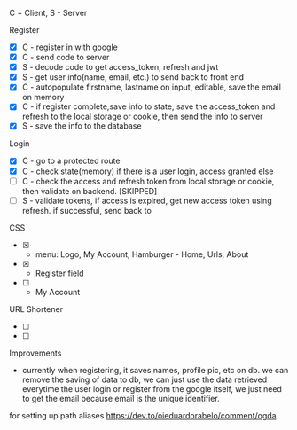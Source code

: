C = Client, S - Server

Register

- [x] C - register in with google
- [x] C - send code to server
- [x] S - decode code to get access_token, refresh and jwt
- [x] S - get user info(name, email, etc.) to send back to front end
- [x] C - autopopulate firstname, lastname on input, editable, save the email on memory
- [x] C - if register complete,save info to state, save the access_token and refresh to the local storage or cookie, then send the info to server
- [x] S - save the info to the database

Login

- [x] C - go to a protected route
- [x] C - check state(memory) if there is a user login, access granted else
- [ ] C - check the access and refresh token from local storage or cookie, then validate on backend. [SKIPPED]
- [ ] S - validate tokens, if access is expired, get new access token using refresh. if successful, send back to

CSS

- [x] - menu: Logo, My Account, Hamburger - Home, Urls, About
- [x] - Register field
- [ ] - My Account

URL Shortener

- [ ]
- [ ]

Improvements

- currently when registering, it saves names, profile pic, etc on db. we can remove the saving of data to db, we can just use the data retrieved everytime the user login or register from the google itself, we just need to get the email because email is the unique identifier.

for setting up path aliases
https://dev.to/oieduardorabelo/comment/ogda
